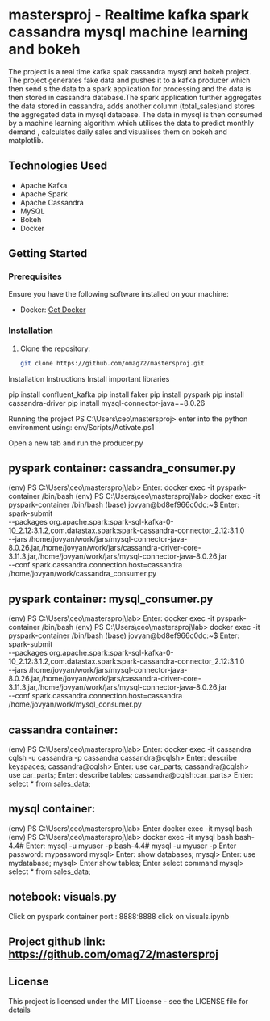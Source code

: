 # mastersproj - Realtime kafka spark cassandra mysql machine learning and bokeh 
The project is a real time kafka spak cassandra mysql and bokeh project.
The project generates fake data and pushes it to a kafka producer which then send s the data to a spark application for processing 
and the data is then stored in cassandra database.The spark application further aggregates the data stored in cassandra, 
adds another column (total_sales)and stores the aggregated data in mysql  database.
The data in mysql is then consumed by a machine learning algorithm which utilises the data to predict monthly demand ,
calculates daily sales and visualises them on bokeh and matplotlib. 

## Technologies Used

- Apache Kafka
- Apache Spark
- Apache Cassandra
- MySQL
- Bokeh
- Docker

## Getting Started

### Prerequisites

Ensure you have the following software installed on your machine:

- Docker: [Get Docker](https://docs.docker.com/get-docker/)

### Installation

1. Clone the repository:

   ```bash
   git clone https://github.com/omag72/mastersproj.git

Installation Instructions 
Install important libraries 

pip install confluent_kafka
pip install faker
pip install pyspark
pip install cassandra-driver
pip install mysql-connector-java==8.0.26

Running the project
PS C:\Users\ceo\mastersproj> 
enter into the python environment using:  env/Scripts/Activate.ps1
 
Open a new tab and run the producer.py
 

## pyspark container:  cassandra_consumer.py
(env) PS C:\Users\ceo\mastersproj\lab>
Enter:  docker exec -it pyspark-container /bin/bash
(env) PS C:\Users\ceo\mastersproj\lab> docker exec -it pyspark-container /bin/bash
(base) jovyan@bd8ef966c0dc:~$ 
Enter:  spark-submit \
--packages org.apache.spark:spark-sql-kafka-0-10_2.12:3.1.2,com.datastax.spark:spark-cassandra-connector_2.12:3.1.0 \
--jars /home/jovyan/work/jars/mysql-connector-java-8.0.26.jar,/home/jovyan/work/jars/cassandra-driver-core-3.11.3.jar,/home/jovyan/work/jars/mysql-connector-java-8.0.26.jar \
--conf spark.cassandra.connection.host=cassandra \
/home/jovyan/work/cassandra_consumer.py
 

## pyspark container: mysql_consumer.py
(env) PS C:\Users\ceo\mastersproj\lab>
Enter: docker exec -it pyspark-container /bin/bash
(env) PS C:\Users\ceo\mastersproj\lab> docker exec -it pyspark-container /bin/bash
(base) jovyan@bd8ef966c0dc:~$ 
Enter: spark-submit \
--packages org.apache.spark:spark-sql-kafka-0-10_2.12:3.1.2,com.datastax.spark:spark-cassandra-connector_2.12:3.1.0 \
--jars /home/jovyan/work/jars/mysql-connector-java-8.0.26.jar,/home/jovyan/work/jars/cassandra-driver-core-3.11.3.jar,/home/jovyan/work/jars/mysql-connector-java-8.0.26.jar \
--conf spark.cassandra.connection.host=cassandra \
/home/jovyan/work/mysql_consumer.py
 
## cassandra container:
(env) PS C:\Users\ceo\mastersproj\lab> 
Enter: docker exec -it cassandra cqlsh -u cassandra -p cassandra
cassandra@cqlsh> 
Enter: describe keyspaces;
cassandra@cqlsh> 
Enter: use car_parts;
cassandra@cqlsh> use car_parts;
Enter: describe tables;
cassandra@cqlsh:car_parts> 
Enter: select * from sales_data;
  
## mysql container:
(env) PS C:\Users\ceo\mastersproj\lab>
Enter  docker exec -it mysql bash
(env) PS C:\Users\ceo\mastersproj\lab> docker exec -it mysql bash
bash-4.4# 
Enter: mysql -u myuser -p
bash-4.4# mysql -u myuser -p
Enter password: mypassword
mysql> 
Enter: show databases;
mysql> Enter: use mydatabase;
mysql> Enter show tables;
Enter select command 
mysql> select * from sales_data;
 
 
## notebook: visuals.py 
Click on pyspark container port : 8888:8888
click on visuals.ipynb
 

## Project github link: https://github.com/omag72/mastersproj

## License
This project is licensed under the MIT License - see the LICENSE file for details



























